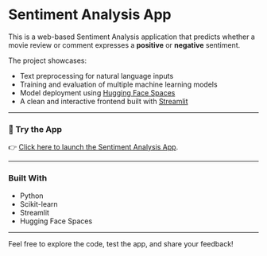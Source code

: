 # Sentiment Analysis App

This is a web-based Sentiment Analysis application that predicts whether a movie review or comment expresses a **positive** or **negative** sentiment.

The project showcases:

- Text preprocessing for natural language inputs
- Training and evaluation of multiple machine learning models
- Model deployment using [Hugging Face Spaces](https://huggingface.co/spaces)
- A clean and interactive frontend built with [Streamlit](https://streamlit.io/)

---

### 🔗 Try the App

👉 [Click here to launch the Sentiment Analysis App](https://huggingface.co/spaces/Rahul9971/Sentiment_Analysis).

---

### Built With

- Python  
- Scikit-learn  
- Streamlit  
- Hugging Face Spaces  

---

Feel free to explore the code, test the app, and share your feedback!
